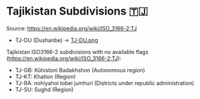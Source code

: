 # Tajikistan Subdivisions 🇹🇯

Source: https://en.wikipedia.org/wiki/ISO_3166-2:TJ

* TJ-DU (Dushanbe) -> [TJ-DU.png](https://github.com/amckenna41/iso3166-flag-icons/blob/main/iso3166-2-icons/TJ/TJ-DU.png)

Tajikistan ISO3166-2 subdivisions with no available flags (https://en.wikipedia.org/wiki/ISO_3166-2:TJ):

* TJ-GB: Kŭhistoni Badakhshon (Autonomous region)
* TJ-KT: Khatlon (Region)
* TJ-RA: nohiyahoi tobei jumhurí (Districts under republic administration)
* TJ-SU: Sughd (Region)